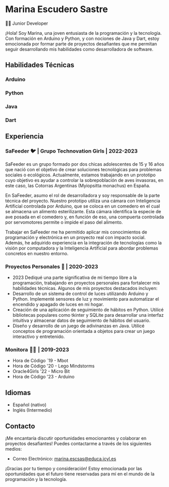 # Marina Escudero Sastre

👩‍💻 Junior Developer

¡Hola! Soy Marina, una joven entusiasta de la programación y la tecnología. Con formación en Arduino y Python, y con nociones de Java y Dart, estoy emocionada por formar parte de proyectos desafiantes que me permitan seguir desarrollando mis habilidades como desarrolladora de software.


## Habilidades Técnicas
### Arduino
### Python
### Java
### Dart


## Experiencia

### SaFeeder 🐦 | Grupo Technovation Girls | 2022-2023
SaFeeder es un grupo formado por dos chicas adolescentes de 15 y 16 años que nació con el objetivo de crear soluciones tecnológicas para problemas sociales o ecológicos. Actualmente, estamos trabajando en un prototipo cuyo objetivo es ayudar a controlar la sobrepoblación de aves invasoras, en este caso, las Cotorras Argentinas (Myiopsitta monachus) en España.

En SaFeeder, asumo el rol de desarrolladora y soy responsable de la parte técnica del proyecto. Nuestro prototipo utiliza una cámara con Inteligencia Artificial controlada por Arduino, que se coloca en un comedero en el cual se almacena un alimento esterilizante. Esta cámara identifica la especie de ave posada en el comedero y, en función de eso, una compuerta controlada por servomotores permite o impide el paso del alimento.

Trabajar en SaFeeder me ha permitido aplicar mis conocimientos de programación y electrónica en un proyecto real con impacto social. Además, he adquirido experiencia en la integración de tecnologías como la visión por computadora y la Inteligencia Artificial para abordar problemas concretos en nuestro entorno.

### Proyectos Personales 🤖 | 2020-2023
- 2023 Dediqué una parte significativa de mi tiempo libre a la programación, trabajando en proyectos personales para fortalecer mis habilidades técnicas. Algunos de mis proyectos destacados incluyen:
- Desarrollo de un sistema de control de luces utilizando Arduino y Python. Implementé sensores de luz y movimiento para automatizar el encendido y apagado de luces en mi hogar.
- Creación de una aplicación de seguimiento de hábitos en Python. Utilicé bibliotecas populares como tkinter y SQLite para desarrollar una interfaz intuitiva y almacenar datos de seguimiento de hábitos del usuario.
- Diseño y desarrollo de un juego de adivinanzas en Java. Utilicé conceptos de programación orientada a objetos para crear un juego interactivo y entretenido.

### Monitora  👩‍🏫  | 2019-2023
- Hora de Código ´19 - Mbot
- Hora de Código '20 - Lego Mindstorms
- Oracle4Girls '22 - Micro Bit
- Hora de Código '23 - Arduino

## Idiomas

- Español (nativo)
- Inglés (Intermedio)

## Contacto

¡Me encantaría discutir oportunidades emocionantes y colaborar en proyectos desafiantes! Puedes contactarme a través de los siguientes medios:

- Correo Electrónico: [marina.escsas@educa.jcyl.es](mailto:marina.escsas@educa.jcyl.es)

¡Gracias por tu tiempo y consideración! Estoy emocionada por las oportunidades que el futuro tiene reservadas para mí en el mundo de la programación y la tecnología.
